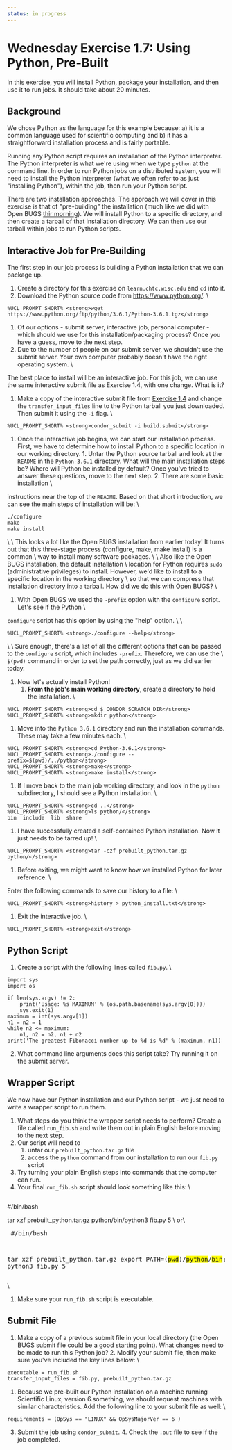 ```yaml
---
status: in progress
---
```


<style type="text/css"> pre em { font-style: normal; background-color: yellow; } pre strong { font-style: normal; font-weight: bold; color: \#008; } </style>

Wednesday Exercise 1.7: Using Python, Pre-Built
===============================================

In this exercise, you will install Python, package your installation, and then use it to run jobs. It should take about 20 minutes.

Background
----------

We chose Python as the language for this example because: a) it is a common language used for scientific computing and b) it has a straightforward installation process and is fairly portable.

Running any Python script requires an installation of the Python interpreter. The Python interpreter is what we're using when we type `python` at the command line. In order to run Python jobs on a distributed system, you will need to install the Python interpreter (what we often refer to as just "installing Python"), within the job, then run your Python script.

There are two installation approaches. The approach we will cover in this exercise is that of "pre-building" the installation (much like we did with Open BUGS [thir morning](part1-ex4-prepackaged.md)). We will install Python to a specific directory, and then create a tarball of that installation directory. We can then use our tarball within jobs to run Python scripts.

Interactive Job for Pre-Building
--------------------------------

The first step in our job process is building a Python installation that we can package up.

1.  Create a directory for this exercise on `learn.chtc.wisc.edu` and `cd` into it.
2.  Download the Python source code from <https://www.python.org/>. \\

``` console
%UCL_PROMPT_SHORT% <strong>wget https://www.python.org/ftp/python/3.6.1/Python-3.6.1.tgz</strong>
```

1.  Of our options - submit server, interactive job, personal computer - which should we use for this installation/packaging process? Once you have a guess, move to the next step.
2.  Due to the number of people on our submit server, we shouldn't use the submit server. Your own computer probably doesn't have the right operating system. \\

The best place to install will be an interactive job. For this job, we can use the same interactive submit file as Exercise 1.4, with one change. What is it?

1.  Make a copy of the interactive submit file from [Exercise 1.4](part1-ex4-prepackaged.md) and change the `transfer_input_files` line to the Python tarball you just downloaded. Then submit it using the `-i` flag. \\

``` console
%UCL_PROMPT_SHORT% <strong>condor_submit -i build.submit</strong>
```

1.   Once the interactive job begins, we can start our installation process. First, we have to determine how to install Python to a specific location in our working directory.
    1.  Untar the Python source tarball and look at the `README` in the `Python-3.6.1` directory. What will the main installation steps be? Where will Python be installed by default? Once you've tried to answer these questions, move to the next step.
    2.  There are some basic installation \\

instructions near the top of the `README`. Based on that short introduction, we can see the main steps of installation will be: \\

    ./configure
    make
    make install

\\ \\ This looks a lot like the Open BUGS installation from earlier today! It turns out that this three-stage process (configure, make, make install) is a common \\ way to install many software packages. \\ \\ Also like the Open BUGS installation, the default installation \\ location for Python requires `sudo` (administrative privileges) to install. However, we'd like to install to a specific location in the working directory \\ so that we can compress that installation directory into a tarball. How did we do this with Open BUGS? \\

1.   With Open BUGS we used the `-prefix` option with the `configure` script. Let's see if the Python \\

`configure` script has this option by using the "help" option. \\ \\

``` console
%UCL_PROMPT_SHORT% <strong>./configure --help</strong>
```

\\ \\ Sure enough, there's a list of all the different options that can be passed to the `configure` script, which includes `-prefix`. Therefore, we can use the \\ `$(pwd)` command in order to set the path correctly, just as we did earlier today.

1.  Now let's actually install Python!
    1.  **From the job's main working directory**, create a directory to hold the installation. \\

``` console
%UCL_PROMPT_SHORT% <strong>cd $_CONDOR_SCRATCH_DIR</strong>
%UCL_PROMPT_SHORT% <strong>mkdir python</strong>
```

1.  Move into the `Python 3.6.1` directory and run the installation commands. These may take a few minutes each. \\

``` console
%UCL_PROMPT_SHORT% <strong>cd Python-3.6.1</strong>
%UCL_PROMPT_SHORT% <strong>./configure --prefix=$(pwd)/../python</strong>
%UCL_PROMPT_SHORT% <strong>make</strong>
%UCL_PROMPT_SHORT% <strong>make install</strong>
```

1.  If I move back to the main job working directory, and look in the `python` subdirectory, I should see a Python installation. \\

``` console
%UCL_PROMPT_SHORT% <strong>cd ..</strong>
%UCL_PROMPT_SHORT% <strong>ls python/</strong>
bin  include  lib  share
```

1.  I have successfully created a self-contained Python installation. Now it just needs to be tarred up! \\

``` console
%UCL_PROMPT_SHORT% <strong>tar -czf prebuilt_python.tar.gz python/</strong>
```

1.  Before exiting, we might want to know how we installed Python for later reference. \\

Enter the following commands to save our history to a file: \\

``` console
%UCL_PROMPT_SHORT% <strong>history > python_install.txt</strong>
```

1.  Exit the interactive job. \\

``` console
%UCL_PROMPT_SHORT% <strong>exit</strong>
```

Python Script
-------------

1.  Create a script with the following lines called `fib.py`. \\

``` file
import sys
import os

if len(sys.argv) != 2:
    print('Usage: %s MAXIMUM' % (os.path.basename(sys.argv[0])))
    sys.exit(1)
maximum = int(sys.argv[1])
n1 = n2 = 1
while n2 <= maximum:
    n1, n2 = n2, n1 + n2
print('The greatest Fibonacci number up to %d is %d' % (maximum, n1))
```

2. What command line arguments does this script take? Try running it on the submit server.

Wrapper Script
--------------

We now have our Python installation and our Python script - we just need to write a wrapper script to run them.

1.  What steps do you think the wrapper script needs to perform? Create a file called `run_fib.sh` and write them out in plain English before moving to the next step.
2.  Our script will need to
    1.  untar our `prebuilt_python.tar.gz` file
    2.  access the `python` command from our installation to run our `fib.py` script
3.  Try turning your plain English steps into commands that the computer can run.
4.  Your final `run_fib.sh` script should look something like this: \\ <pre class="file">

\#/bin/bash

tar xzf prebuilt\_python.tar.gz python/bin/python3 fib.py 5 </pre>\\ or\\ <pre class="file"> \#/bin/bash

tar xzf prebuilt\_python.tar.gz export PATH=$(pwd)/python/bin:$PATH python3 fib.py 5 </pre>\\

1.  Make sure your `run_fib.sh` script is executable.

Submit File
-----------

1.  Make a copy of a previous submit file in your local directory (the Open BUGS submit file could be a good starting point). What changes need to be made to run this Python job? 2. Modify your submit file, then make sure you've included the key lines below: \\

``` file
executable = run_fib.sh
transfer_input_files = fib.py, prebuilt_python.tar.gz
```

1.  Because we pre-built our Python installation on a machine running Scientific Linux, version 6.something, we should request machines with similar characteristics. Add the following line to your submit file as well: \\

``` file
requirements = (OpSys == "LINUX" && OpSysMajorVer == 6 )
```

3. Submit the job using `condor_submit`. 4. Check the `.out` file to see if the job completed.


